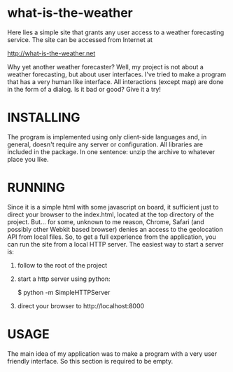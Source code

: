what-is-the-weather
===================

Here lies a simple site that grants any user access to a weather forecasting
service. The site can be accessed from Internet at

   http://what-is-the-weather.net

Why yet another weather forecaster? Well, my project is not about a weather
forecasting, but about user interfaces. I've tried to make a program that has
a very human like interface. All interactions (except map) are done in the form
of a dialog. Is it bad or good? Give it a try!


INSTALLING
==========

The program is implemented using only client-side languages and, in general,
doesn't require any server or configuration. All libraries are included in
the package. In one sentence: unzip the archive to whatever place you like.


RUNNING
=======

Since it is a simple html with some javascript on board, it sufficient just to
direct your browser to the index.html, located at the top directory of the
project. But... for some, unknown to me reason, Chrome, Safari (and possibly other
Webkit based browser) denies an access to the geolocation API from local files.
So, to get a full experience from the application, you can run the site from a
local HTTP server. The easiest way to start a server is:

1. follow to the root of the project

2. start a http server using python:

    $ python -m SimpleHTTPServer

3. direct your browser to http://localhost:8000


USAGE
=====

The main idea of my application was to make a program with a very user friendly
interface. So this section is required to be empty.
